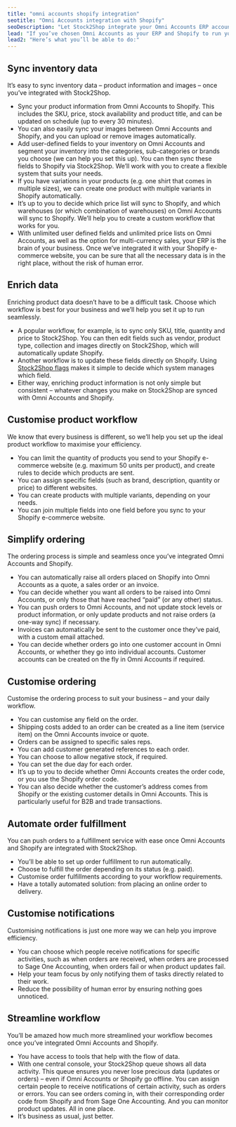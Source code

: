 ```yaml
---
title: "omni accounts shopify integration"
seotitle: "Omni Accounts integration with Shopify"
seoDescription: "Let Stock2Shop integrate your Omni Accounts ERP accounting system and your Shopify e-commerce website for simplified ordering, a customised workflow and greater efficiency. Sync inventory, enrich data, customise the whole ordering process and automate order fulfilment for a more productive workflow."
lead: "If you’ve chosen Omni Accounts as your ERP and Shopify to run your e-commerce website, you’ll want them to be able to communicate with each other seamlessly. Let Stock2Shop integrate Omni Accounts and Shopify to make your daily business more efficient and streamlined."
lead2: "Here’s what you’ll be able to do:"
---
```


Sync inventory data
-------------------

It’s easy to sync inventory data – product information and images – once you’ve integrated with Stock2Shop.

*   Sync your product information from Omni Accounts to Shopify. This includes the SKU, price, stock availability and product title, and can be updated on schedule (up to every 30 minutes).
*   You can also easily sync your images between Omni Accounts and Shopify, and you can upload or remove images automatically.
*   Add user-defined fields to your inventory on Omni Accounts and segment your inventory into the categories, sub-categories or brands you choose (we can help you set this up). You can then sync these fields to Shopify via Stock2Shop. We’ll work with you to create a flexible system that suits your needs.
*   If you have variations in your products (e.g. one shirt that comes in multiple sizes), we can create one product with multiple variants in Shopify automatically.
*   It’s up to you to decide which price list will sync to Shopify, and which warehouses (or which combination of warehouses) on Omni Accounts will sync to Shopify. We’ll help you to create a custom workflow that works for you.
*   With unlimited user defined fields and unlimited price lists on Omni Accounts, as well as the option for multi-currency sales, your ERP is the brain of your business. Once we’ve integrated it with your Shopify e-commerce website, you can be sure that all the necessary data is in the right place, without the risk of human error.

Enrich data
-----------

Enriching product data doesn’t have to be a difficult task. Choose which workflow is best for your business and we’ll help you set it up to run seamlessly.

*   A popular workflow, for example, is to sync only SKU, title, quantity and price to Stock2Shop. You can then edit fields such as vendor, product type, collection and images directly on Stock2Shop, which will automatically update Shopify.
*   Another workflow is to update these fields directly on Shopify. Using [Stock2Shop flags](http://www.stock2shop.com/documentation/key-concepts/flags/) makes it simple to decide which system manages which field.
*   Either way, enriching product information is not only simple but consistent – whatever changes you make on Stock2Shop are synced with Omni Accounts and Shopify.

Customise product workflow
--------------------------

We know that every business is different, so we’ll help you set up the ideal product workflow to maximise your efficiency.

*   You can limit the quantity of products you send to your Shopify e-commerce website (e.g. maximum 50 units per product), and create rules to decide which products are sent.
*   You can assign specific fields (such as brand, description, quantity or price) to different websites.
*   You can create products with multiple variants, depending on your needs.
*   You can join multiple fields into one field before you sync to your Shopify e-commerce website.

Simplify ordering
-----------------

The ordering process is simple and seamless once you’ve integrated Omni Accounts and Shopify.

*   You can automatically raise all orders placed on Shopify into Omni Accounts as a quote, a sales order or an invoice.
*   You can decide whether you want all orders to be raised into Omni Accounts, or only those that have reached “paid” (or any other) status.
*   You can push orders to Omni Accounts, and not update stock levels or product information, or only update products and not raise orders (a one-way sync) if necessary.
*   Invoices can automatically be sent to the customer once they’ve paid, with a custom email attached.
*   You can decide whether orders go into one customer account in Omni Accounts, or whether they go into individual accounts. Customer accounts can be created on the fly in Omni Accounts if required.

Customise ordering
------------------

Customise the ordering process to suit your business – and your daily workflow.

*   You can customise any field on the order.
*   Shipping costs added to an order can be created as a line item (service item) on the Omni Accounts invoice or quote.
*   Orders can be assigned to specific sales reps.
*   You can add customer generated references to each order.
*   You can choose to allow negative stock, if required.
*   You can set the due day for each order.
*   It’s up to you to decide whether Omni Accounts creates the order code, or you use the Shopify order code.
*   You can also decide whether the customer’s address comes from Shopify or the existing customer details in Omni Accounts. This is particularly useful for B2B and trade transactions.

Automate order fulfillment
--------------------------

You can push orders to a fulfillment service with ease once Omni Accounts and Shopify are integrated with Stock2Shop.

*   You’ll be able to set up order fulfillment to run automatically.
*   Choose to fulfill the order depending on its status (e.g. paid).
*   Customise order fulfillments according to your workflow requirements.
*   Have a totally automated solution: from placing an online order to delivery.

Customise notifications
-----------------------

Customising notifications is just one more way we can help you improve efficiency.

*   You can choose which people receive notifications for specific activities, such as when orders are received, when orders are processed to Sage One Accounting, when orders fail or when product updates fail.
*   Help your team focus by only notifying them of tasks directly related to their work.
*   Reduce the possibility of human error by ensuring nothing goes unnoticed.

Streamline workflow
-------------------

You’ll be amazed how much more streamlined your workflow becomes once you’ve integrated Omni Accounts and Shopify.

*   You have access to tools that help with the flow of data.
*   With one central console, your Stock2Shop queue shows all data activity. This queue ensures you never lose precious data (updates or orders) – even if Omni Accounts or Shopify go offline. You can assign certain people to receive notifications of certain activity, such as orders or errors. You can see orders coming in, with their corresponding order code from Shopify and from Sage One Accounting. And you can monitor product updates. All in one place.
*   It’s business as usual, just better.
